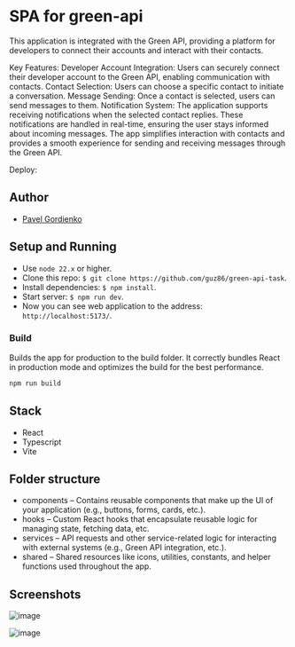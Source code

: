 # SPA for green-api

This application is integrated with the Green API, providing a platform for developers to connect their accounts and interact with their contacts.

Key Features:
Developer Account Integration: Users can securely connect their developer account to the Green API, enabling communication with contacts.
Contact Selection: Users can choose a specific contact to initiate a conversation.
Message Sending: Once a contact is selected, users can send messages to them.
Notification System: The application supports receiving notifications when the selected contact replies. These notifications are handled in real-time, ensuring the user stays informed about incoming messages.
The app simplifies interaction with contacts and provides a smooth experience for sending and receiving messages through the Green API.

Deploy: 

## Author

- [Pavel Gordienko](https://github.com/guz86)

## Setup and Running

- Use `node 22.x` or higher.
- Clone this repo: `$ git clone https://github.com/guz86/green-api-task`. 
- Install dependencies: `$ npm install`.
- Start server: `$ npm run dev`.
- Now you can see web application to the address: `http://localhost:5173/`.

### Build

Builds the app for production to the build folder. It correctly bundles React in production mode and optimizes the build for the best performance.

```bash
npm run build
```

## Stack

- React
- Typescript
- Vite
 

## Folder structure

- components – Contains reusable components that make up the UI of your application (e.g., buttons, forms, cards, etc.).
- hooks – Custom React hooks that encapsulate reusable logic for managing state, fetching data, etc.
- services – API requests and other service-related logic for interacting with external systems (e.g., Green API integration, etc.).
- shared – Shared resources like icons, utilities, constants, and helper functions used throughout the app.

## Screenshots
![image](https://github.com/user-attachments/assets/3aa95e6f-1bff-4aa5-bc03-0e20df561cb1)




![image](https://github.com/user-attachments/assets/25322bf4-5ce1-4114-8d5f-1e8a21510d85)





